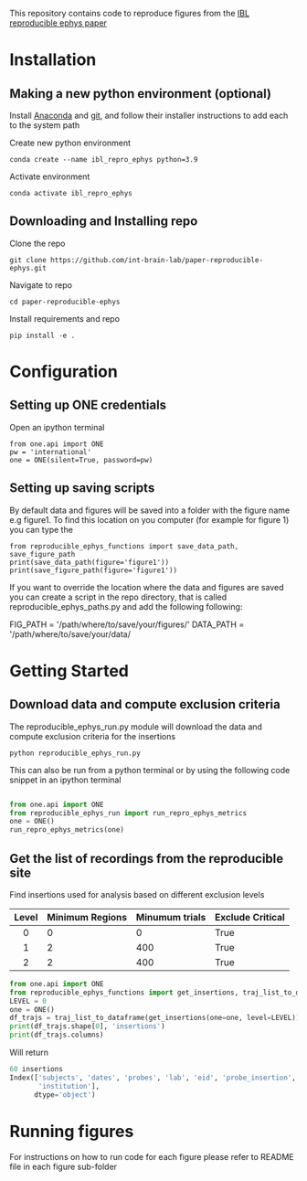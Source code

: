 This repository contains code to reproduce figures from the 
[IBL reproducible ephys paper](https://www.biorxiv.org/content/10.1101/2022.05.09.491042v2)
 
# Installation
## Making a new python environment (optional)

Install [Anaconda](https://www.anaconda.com/distribution/#download-section) and [git](https://git-scm.com/downloads), 
and follow their installer instructions to add each to the system path

Create new python environment
```
conda create --name ibl_repro_ephys python=3.9
```
Activate environment
```
conda activate ibl_repro_ephys
```

## Downloading and Installing repo

Clone the repo 
```
git clone https://github.com/int-brain-lab/paper-reproducible-ephys.git
```

Navigate to repo
```
cd paper-reproducible-ephys
```

Install requirements and repo
```
pip install -e .
```

# Configuration
## Setting up ONE credentials
Open an ipython terminal
```
from one.api import ONE
pw = 'international'
one = ONE(silent=True, password=pw)
```

## Setting up saving scripts
By default data and figures will be saved into a folder with the figure name e.g figure1. 
To find this location on you computer (for example for figure 1) you can type the 
```
from reproducible_ephys_functions import save_data_path, save_figure_path
print(save_data_path(figure='figure1'))
print(save_figure_path(figure='figure1'))
```

If you want to override the location where the data and figures are saved you can create a script in the repo directory,
that is called reproducible_ephys_paths.py and add the following following: 

FIG_PATH = '/path/where/to/save/your/figures/'
DATA_PATH = '/path/where/to/save/your/data/

# Getting Started

## Download data and compute exclusion criteria
The reproducible_ephys_run.py module will download the data and compute
exclusion criteria for the insertions 
```
python reproducible_ephys_run.py
```
This can also be run from a python terminal
or by using the following code snippet in an ipython terminal
```python

from one.api import ONE
from reproducible_ephys_run import run_repro_ephys_metrics
one = ONE()
run_repro_ephys_metrics(one)

```

## Get the list of recordings from the reproducible site

Find insertions used for analysis based on different exclusion levels

| Level 	| Minimum Regions 	| Minumum trials 	| Exclude Critical 	|
|:-----:	|-----------------	|----------------	|------------------	|
|   0   	| 0               	| 0              	| True             	|
|   1   	| 2               	| 400            	| True             	|
|   2   	| 2               	| 400            	| True             	|

```python
from one.api import ONE
from reproducible_ephys_functions import get_insertions, traj_list_to_dataframe
LEVEL = 0
one = ONE()
df_trajs = traj_list_to_dataframe(get_insertions(one=one, level=LEVEL))
print(df_trajs.shape[0], 'insertions')
print(df_trajs.columns)

```
Will return
```python
60 insertions
Index(['subjects', 'dates', 'probes', 'lab', 'eid', 'probe_insertion',
       'institution'],
      dtype='object')
```


# Running figures
For instructions on how to run code for each figure please refer to README file in each figure sub-folder
